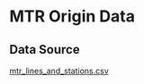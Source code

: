 # MTR Origin Data

## Data Source

[mtr_lines_and_stations.csv](https://opendata.mtr.com.hk/data/mtr_lines_and_stations.csv)
